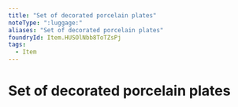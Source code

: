 ```yaml
---
title: "Set of decorated porcelain plates"
noteType: ":luggage:"
aliases: "Set of decorated porcelain plates"
foundryId: Item.HUSOlNbb8ToTZsPj
tags:
  - Item
---
```


# Set of decorated porcelain plates
